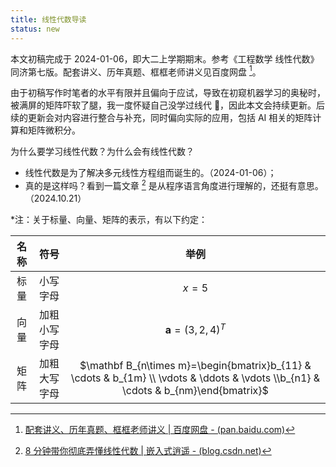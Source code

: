 ```yaml
---
title: 线性代数导读
status: new
---
```


本文初稿完成于 2024-01-06，即大二上学期期末。参考《工程数学 线性代数》同济第七版。配套讲义、历年真题、框框老师讲义见百度网盘 [^resource]。

由于初稿写作时笔者的水平有限并且偏向于应试，导致在初窥机器学习的奥秘时，被满屏的矩阵吓软了腿，我一度怀疑自己没学过线代 🤡，因此本文会持续更新。后续的更新会对内容进行整合与补充，同时偏向实际的应用，包括 AI 相关的矩阵计算和矩阵微积分。

为什么要学习线性代数？为什么会有线性代数？

- 线性代数是为了解决多元线性方程组而诞生的。（2024-01-06）；
- 真的是这样吗？看到一篇文章 [^blog] 是从程序语言角度进行理解的，还挺有意思。（2024.10.21）

[^resource]: [配套讲义、历年真题、框框老师讲义 | 百度网盘 - (pan.baidu.com)](https://pan.baidu.com/s/1IbW-R4a44JcMr1JFAP76sw?pwd=cwjf)
[^blog]: [8 分钟带你彻底弄懂线性代数 | 嵌入式逍遥 - (blog.csdn.net)](https://blog.csdn.net/Neutionwei/article/details/109698699)

*注：关于标量、向量、矩阵的表示，有以下约定：

| 名称 |     符号     |                             举例                             |
| :--: | :----------: | :----------------------------------------------------------: |
| 标量 |   小写字母   |                            $x=5$                             |
| 向量 | 加粗小写字母 |                    $\mathbf a=(3,2,4)^T$                     |
| 矩阵 | 加粗大写字母 | $\mathbf B_{n\times m}=\begin{bmatrix}b_{11} & \cdots & b_{1m} \\ \vdots & \ddots & \vdots \\b_{n1} & \cdots & b_{nm}\end{bmatrix}$ |
